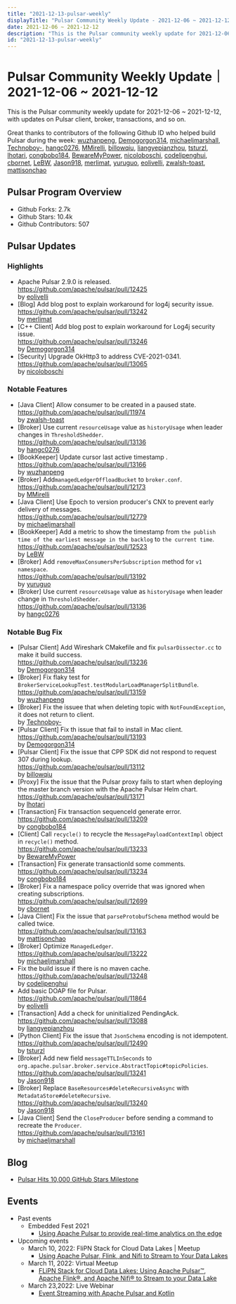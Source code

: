 ```yaml
---
title: "2021-12-13-pulsar-weekly"
displayTitle: "Pulsar Community Weekly Update - 2021-12-06 ~ 2021-12-12"
date: 2021-12-06 ~ 2021-12-12
description: "This is the Pulsar community weekly update for 2021-12-06 ~ 2021-12-12, with updates on Pulsar client, broker, transactions, and so on."
id: "2021-12-13-pulsar-weekly"
---
```


# Pulsar Community Weekly Update｜ 2021-12-06 ~ 2021-12-12

This is the Pulsar community weekly update for 2021-12-06 ~ 2021-12-12, with updates on Pulsar client, broker, transactions, and so on.

Great thanks to contributors of the following Github ID who helped build Pulsar during the week: 
[wuzhanpeng](https://github.com/wuzhanpeng), [Demogorgon314](https://github.com/Demogorgon314), [michaeljmarshall](https://github.com/michaeljmarshall), [Technoboy-](https://github.com/Technoboy-), [hangc0276](https://github.com/hangc0276), [MMirelli](https://github.com/MMirelli), [billowqiu](https://github.com/billowqiu), [liangyepianzhou](https://github.com/liangyepianzhou), [tsturzl](https://github.com/tsturzl), [lhotari](https://github.com/lhotari), [congbobo184](https://github.com/congbobo184), [BewareMyPower](https://github.com/BewareMyPower), [nicoloboschi](https://github.com/nicoloboschi), [codelipenghui](https://github.com/codelipenghui), [cbornet](https://github.com/cbornet), [LeBW](https://github.com/LeBW), [Jason918](https://github.com/Jason918), [merlimat](https://github.com/merlimat), [yuruguo](https://github.com/yuruguo), [eolivelli](https://github.com/eolivelli), [zwalsh-toast](https://github.com/zwalsh-toast), [mattisonchao](https://github.com/mattisonchao)

## Pulsar Program Overview
- Github Forks: 2.7k
- Github Stars: 10.4k
- Github Contributors: 507

## Pulsar Updates
### Highlights
- Apache Pulsar 2.9.0 is released.
 <br>https://github.com/apache/pulsar/pull/12425 
 <br>by [eolivelli](https://github.com/eolivelli)
- [Blog] Add blog post to explain workaround for log4j security issue.
 <br>https://github.com/apache/pulsar/pull/13242 
 <br>by [merlimat](https://github.com/merlimat)
- [C++ Client] Add blog post to explain workaround for Log4j security issue.
 <br>https://github.com/apache/pulsar/pull/13246 
 <br>by [Demogorgon314](https://github.com/Demogorgon314)
- [Security] Upgrade OkHttp3 to address CVE-2021-0341.
 <br>https://github.com/apache/pulsar/pull/13065 
 <br>by [nicoloboschi](https://github.com/nicoloboschi)
 
 
### Notable Features
- [Java Client] Allow consumer to be created in a paused state.
 <br>https://github.com/apache/pulsar/pull/11974 
 <br>by [zwalsh-toast](https://github.com/zwalsh-toast)
- [Broker] Use current `resourceUsage` value as `historyUsage` when leader changes in `ThresholdShedder`. 
 <br>https://github.com/apache/pulsar/pull/13136 
 <br>by [hangc0276](https://github.com/hangc0276)
- [BookKeeper] Update cursor last active timestamp .
 <br>https://github.com/apache/pulsar/pull/13166 
 <br>by [wuzhanpeng](https://github.com/wuzhanpeng)
- [Broker] Add`managedLedgerOffloadBucket` to `broker.conf`.
 <br>https://github.com/apache/pulsar/pull/12173 
 <br>by [MMirelli](https://github.com/MMirelli)
- [Java Client] Use Epoch to version producer's CNX to prevent early delivery of messages. 
 <br>https://github.com/apache/pulsar/pull/12779 
 <br>by [michaeljmarshall](https://github.com/michaeljmarshall)
- [BookKeeper] Add a metric to show the timestamp from `the publish time of the earliest message in the backlog` to `the current time`.
 <br>https://github.com/apache/pulsar/pull/12523 
 <br>by [LeBW](https://github.com/LeBW)
- [Broker] Add `removeMaxConsumersPerSubscription` method for `v1 namespace`. 
 <br>https://github.com/apache/pulsar/pull/13192 
 <br>by [yuruguo](https://github.com/yuruguo)
- [Broker] Use current `resourceUsage` value as `historyUsage` when leader change in `ThresholdShedder`. 
 <br>https://github.com/apache/pulsar/pull/13136 
 <br>by [hangc0276](https://github.com/hangc0276)
 
### Notable Bug Fix
- [Pulsar Client] Add Wireshark CMakefile and fix `pulsarDissector.cc` to make it build success.
 <br>https://github.com/apache/pulsar/pull/13236 
 <br>by [Demogorgon314](https://github.com/Demogorgon314)
- [Broker] Fix flaky test for `BrokerServiceLookupTest.testModularLoadManagerSplitBundle`. https://github.com/apache/pulsar/pull/13159 
 <br>by [wuzhanpeng](https://github.com/wuzhanpeng)
- [Broker] Fix the issuee that when deleting topic with `NotFoundException`, it does not return to client. 
 <br>by [Technoboy-](https://github.com/Technoboy-)
- [Pulsar Client] Fix th issue that fail to install in Mac client.
 https://github.com/apache/pulsar/pull/13193 
 <br>by [Demogorgon314](https://github.com/Demogorgon314)
- [Pulsar Client] Fix the issue that CPP SDK did not respond to request 307 during lookup.
 <br>https://github.com/apache/pulsar/pull/13112 
 <br>by [billowqiu](https://github.com/billowqiu) 
- [Proxy] Fix the issue that the Pulsar proxy fails to start when deploying the master branch version with the Apache Pulsar Helm chart.
 <br>https://github.com/apache/pulsar/pull/13171 
 <br>by [lhotari](https://github.com/lhotari)
- [Transaction] Fix transaction sequenceId generate error. 
 <br>https://github.com/apache/pulsar/pull/13209 
 <br>by [congbobo184](https://github.com/congbobo184)
- [Client] Call `recycle()` to recycle the `MessagePayloadContextImpl` object in `recycle()` method.
 <br>https://github.com/apache/pulsar/pull/13233 
 <br>by [BewareMyPower](https://github.com/BewareMyPower)
- [Transaction] Fix generate transactionId some comments. 
 <br>https://github.com/apache/pulsar/pull/13234 
 <br>by [congbobo184](https://github.com/congbobo184)
- [Broker] Fix a namespace policy override that was ignored when creating subscriptions. 
 <br>https://github.com/apache/pulsar/pull/12699 
 <br>by [cbornet](https://github.com/cbornet)
- [Java Client] Fix the issue that `parseProtobufSchema` method would be called twice. 
 <br>https://github.com/apache/pulsar/pull/13163 
 <br>by [mattisonchao](https://github.com/mattisonchao)
- [Broker] Optimize `ManagedLedger`.
 <br>https://github.com/apache/pulsar/pull/13222
 <br>by [michaeljmarshall](https://github.com/michaeljmarshall)
- Fix the build issue if there is no maven cache.
 <br>https://github.com/apache/pulsar/pull/13248 
 <br>by [codelipenghui](https://github.com/codelipenghui)
- Add basic DOAP file for Pulsar. 
 <br>https://github.com/apache/pulsar/pull/11864 
 <br>by [eolivelli](https://github.com/eolivelli)
- [Transaction] Add a check for uninitialized PendingAck. 
 <br>https://github.com/apache/pulsar/pull/13088 
 <br>by [liangyepianzhou](https://github.com/liangyepianzhou)
- [Python Client] Fix the issue that `JsonSchema` encoding is not idempotent. 
 <br>https://github.com/apache/pulsar/pull/12490 
 <br>by [tsturzl](https://github.com/tsturzl)
- [Broker] Add new field `messageTTLInSeconds` to `org.apache.pulsar.broker.service.AbstractTopic#topicPolicies`.
 <br>https://github.com/apache/pulsar/pull/13241 
 <br>by [Jason918](https://github.com/Jason918)
- [Broker] Replace `BaseResources#deleteRecursiveAsync` with `MetadataStore#deleteRecursive`. 
 <br>https://github.com/apache/pulsar/pull/13240 
 <br>by [Jason918](https://github.com/Jason918)
- [Java Client] Send the `CloseProducer` before sending a command to recreate the `Producer`.
 <br>https://github.com/apache/pulsar/pull/13161 
 <br>by [michaeljmarshall](https://github.com/michaeljmarshall)

## Blog
- [Pulsar Hits 10,000 GitHub Stars Milestone](https://streamnative.io/blog/community/2021-12-07-pulsar-hits-10000-github-stars-milestone/)

## Events
- Past events
    - Embedded Fest 2021
        - [Using Apache Pulsar to provide real-time analytics on the edge](https://www.youtube.com/watch?v=o22U4DR8_ik)
- Upcoming events
    - March 10, 2022: FliPN Stack for Cloud Data Lakes | Meetup
        - [Using Apache Pulsar, Flink, and Nifi to Stream to Your Data Lakes](https://streamnative.io/en/event/meetup-flipn-stack-for-cloud-data-lakes/)
    - March 11, 2022: Virtual Meetup
        - [FLiPN Stack for Cloud Data Lakes: Using Apache Pulsar™, Apache Flink®, and Apache Nifi® to Stream to your Data Lake](https://www.meetup.com/new-york-city-apache-pulsar-meetup/events/283837865/)
    - March 23,2022: Live Webinar
        - [Event Streaming with Apache Pulsar and Kotlin](https://info.jetbrains.com/kotlin-webinar-march22-2022.html?)
